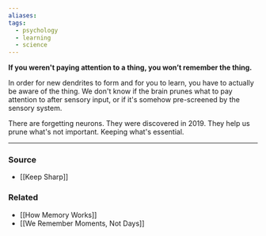 ```yaml
---
aliases: 
tags:
  - psychology
  - learning
  - science
---
```

**If you weren't paying attention to a thing, you won’t remember the thing.**

In order for new dendrites to form and for you to learn, you have to actually be aware of the thing. We don't know if the brain prunes what to pay attention to after sensory input, or if it's somehow pre-screened by the sensory system.

There are forgetting neurons. They were discovered in 2019. They help us prune what's not important. Keeping what's essential.

---

### Source
- [[Keep Sharp]]

### Related
- [[How Memory Works]]
- [[We Remember Moments, Not Days]]